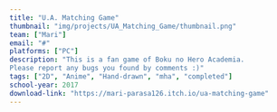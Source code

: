 ```yaml
---
title: "U.A. Matching Game"
thumbnail: "img/projects/UA_Matching_Game/thumbnail.png"
team: ["Mari"]
email: "#"
platforms: ["PC"]
description: "This is a fan game of Boku no Hero Academia.
Please report any bugs you found by comments :)"
tags: ["2D", "Anime", "Hand-drawn", "mha", "completed"]
school-year: 2017
download-link: "https://mari-parasa126.itch.io/ua-matching-game"
---
```

